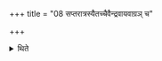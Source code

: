+++
title = "08 सप्तरात्रस्यैतच्चैवैन्द्रवायवाग्रञ् च"

+++

<details><summary>थिते</summary>

सप्तरात्रस्यैतच्चैवैन्द्रवायवाग्रं च ८
</details>
